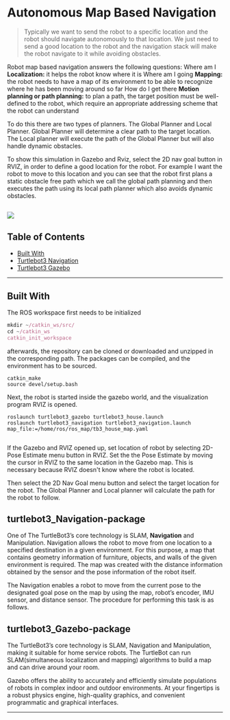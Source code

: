 <!--![](/images/.jpg?raw=false)-->

# Autonomous Map Based Navigation 

> Typically we want to send the robot to a specific location and the robot should navigate autonomously to that location.
> We just need to send a good location to the robot and the navigation stack will make the robot navigate to it while avoiding obstacles.

Robot map based navigation answers the following questions:
    Where am I
        **Localization:** it helps the robot know where it is
    Where am I going
        **Mapping:** the robot needs to have a map of its environment to be able to recognize where he has been moving around so far
    How do I get there
        **Motion planning or path planning:** to plan a path, the target position must be well-defined to the robot, which require an appropriate addressing scheme that the robot can understand

To do this there are two types of planners. The Global Planner and Local Planner. Global Planner will determine a clear path to the target location. The Local planner will execute the path of the Global Planner but will also handle dynamic obstacles.

To show this simulation in Gazebo and Rviz, select the 2D nav goal button in RVIZ, in order to define a good location for the robot. For example I want the robot to move to this location and you can see that the robot first plans a static obstacle free path which we call the global path planning and then executes the path using its local path planner which also avoids dynamic obstacles.

![](NavigationSlam.gif)
---

## Table of Contents
- [Built With](#built-with)
- [Turtlebot3 Navigation](#Turtlebot3_Navigation-package)
- [Turtlebot3 Gazebo](#Turtlebot3_Gazebo-package)
---

## Built With
The ROS workspace first needs to be initialized
```javascript
mkdir ~/catkin_ws/src/
cd ~/catkin_ws
catkin_init_workspace
```
afterwards, the repository can be cloned or downloaded and unzipped in the corresponding path. The packages can be compiled, and the environment has to be sourced.

```
catkin_make
source devel/setup.bash
```

Next, the robot is started inside the gazebo world, and the visualization program RVIZ is opened.

```
roslaunch turtlebot3_gazebo turtlebot3_house.launch
roslaunch turtlebot3_navigation turtlebot3_navigation.launch map_file:=/home/ros/ros_map/tb3_house_map.yaml
 
```

If the Gazebo and RVIZ opened up, set location of robot by selecting 2D-Pose Estimate menu button in RVIZ. Set the the Pose Estimate by moving the cursor in RVIZ to the same location in the Gazebo map. This is necessary because RVIZ doesn't know where the robot is located. 

Then select the 2D Nav Goal menu button and select the target location for the robot.  The Global Planner and Local planner will calculate the path for the robot to follow.

## turtlebot3_Navigation-package

One of The TurtleBot3’s core technology is SLAM, **Navigation** and Manipulation. Navigation allows the robot to move from one location to a specified destination in a given environment. For this purpose, a map that contains geometry information of furniture, objects, and walls of the given environment is required. The map was created with the distance information obtained by the sensor and the pose information of the robot itself.

The Navigation enables a robot to move from the current pose to the designated goal pose on the map by using the map, robot’s encoder, IMU sensor, and distance sensor. The procedure for performing this task is as follows.

## turtlebot3_Gazebo-package
The TurtleBot3’s core technology is SLAM, Navigation and Manipulation, making it suitable for home service robots. The TurtleBot can run SLAM(simultaneous localization and mapping) algorithms to build a map and can drive around your room. 

Gazebo offers the ability to accurately and efficiently simulate populations of robots in complex indoor and outdoor environments. At your fingertips is a robust physics engine, high-quality graphics, and convenient programmatic and graphical interfaces. 

---



